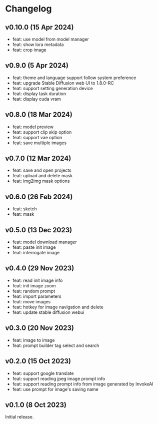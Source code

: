 # Changelog

## v0.10.0 (15 Apr 2024)

* feat: use model from model manager
* feat: show lora metadata
* feat: crop image

## v0.9.0 (5 Apr 2024)

* feat: theme and language support follow system preference
* feat: upgrade Stable Diffusion web UI to 1.8.0-RC
* feat: support setting generation device
* feat: display task duration
* feat: display cuda vram

## v0.8.0 (18 Mar 2024)

* feat: model preview
* feat: support clip skip option
* feat: support vae option
* feat: save multiple images

## v0.7.0 (12 Mar 2024)

* feat: save and open projects
* feat: upload and delete mask
* feat: img2img mask options

## v0.6.0 (26 Feb 2024)

* feat: sketch
* feat: mask

## v0.5.0 (13 Dec 2023)

* feat: model download manager
* feat: paste init image
* feat: interrogate image

## v0.4.0 (29 Nov 2023)

* feat: read init image info
* feat: init image zoom
* feat: random prompt
* feat: import parameters
* feat: move images
* feat: hotkey for image navigation and delete
* feat: update stable diffusion webui

## v0.3.0 (20 Nov 2023)

* feat: image to image
* feat: prompt builder tag select and search

## v0.2.0 (15 Oct 2023)

* feat: support google translate
* feat: support reading jpeg image prompt info
* feat: support reading prompt info from image generated by InvokeAI
* feat: use prompt for image's saving name

## v0.1.0 (8 Oct 2023)

Initial release.
